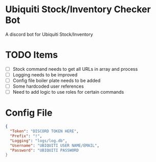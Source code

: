 # Ubiquiti Stock/Inventory Checker Bot
 A discord bot for Ubiquiti Stock/Inventory

# TODO Items
- [ ] Stock command needs to get all URLs in array and process
- [ ] Logging needs to be improved
- [ ] Config file boiler plate needs to be added
- [ ] Some hardcoded user references
- [ ] Need to add logic to use roles for certain commands

# Config File
```json
{
  "Token": "DISCORD TOKEN HERE",
  "Prefix": "!",
  "Logging": "logs/log.db",
  "Username": "UBIQUITI USER NAME/EMAIL",
  "Password": "UBIQUITI PASSWORD
}
```
